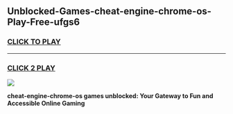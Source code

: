 
## Unblocked-Games-cheat-engine-chrome-os-Play-Free-ufgs6
<h3>
<a href="https://premium76.site?title=cheat-engine-chrome-os&ref=24M">CLICK TO PLAY</a></h3>
<hr>

<h3>
<a href="https://premium76.site?title=cheat-engine-chrome-os&ref=24M">CLICK 2 PLAY</a>
  
</h3>

<a href="https://premium76.site?title=cheat-engine-chrome-os&ref=24M"><img src="https://clearcache.store/games.png"></a>


**cheat-engine-chrome-os games unblocked: Your Gateway to Fun and Accessible Online Gaming**
